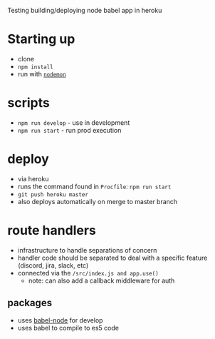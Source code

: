 Testing building/deploying node babel app in heroku


# Starting up
- clone
- `npm install`
- run with [`nodemon`](https://github.com/remy/nodemon)


# scripts
- `npm run develop` - use in development
- `npm run start` - run prod execution


# deploy
- via heroku
- runs the command found in `Procfile`: `npm run start`
- `git push heroku master`
- also deploys automatically on merge to master branch


# route handlers
- infrastructure to handle separations of concern
- handler code should be separated to deal with a specific feature (discord, jira, slack, etc)
- connected via the `/src/index.js and app.use()`
  - note: can also add a callback middleware for auth

## packages
- uses [babel-node](https://babeljs.io/docs/en/next/babel-node.html) for develop
- uses babel to compile to es5 code

